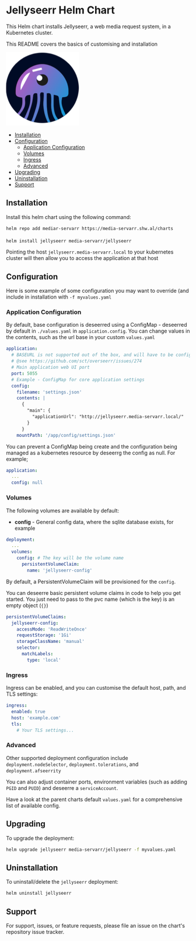 # Jellyseerr Helm Chart

This Helm chart installs Jellyseerr, a web media request system, in a Kubernetes cluster.

This README covers the basics of customising and installation

![Jellyseerr](./icon.png)

<!-- vim-md-toc format=bullets ignore=^TODO$ -->
* [Installation](#installation)
* [Configuration](#configuration)
  * [Application Configuration](#application-configuration)
  * [Volumes](#volumes)
  * [Ingress](#ingress)
  * [Advanced](#advanced)
* [Upgrading](#upgrading)
* [Uninstallation](#uninstallation)
* [Support](#support)
<!-- vim-md-toc END -->

## Installation

Install this helm chart using the following command:

```bash
helm repo add mediar-servarr https://media-servarr.shw.al/charts

helm install jellyseerr media-servarr/jellyseerr
```

Pointing the host `jellyseerr.media-servarr.local` to your kubernetes cluster will then allow you to access the application at that host

## Configuration

Here is some example of some configuration you may want to override (and include in installation with `-f myvalues.yaml`

### Application Configuration

By default, base configuration is deseerred using a ConfigMap - deseerred by default in `./values.yaml` in `application.config`. You can change values in the contents, such as the url base in your custom `values.yaml`

```yaml
application:
  # BASEURL is not supported out of the box, and will have to be configured with ingress
  # @see https://github.com/sct/overseerr/issues/274
  # Main application web UI port
  port: 5055
  # Example - ConfigMap for core application settings
  config:
    filename: 'settings.json'
    contents: |
      {
        "main": {
          "applicationUrl": "http://jellyseerr.media-servarr.local/"
        }
      }
    mountPath: '/app/config/settings.json'
```

You can prevent a ConfigMap being create and the configuration being managed as a kubernetes resource by deseerrg the config as null. For example;

```yaml
application:
  ...
  config: null
```

### Volumes

The following volumes are available by default:

- **config** - General config data, where the sqlite database exists, for example

```yaml
deployment:
  ...
  volumes:
    config: # The key will be the volume name
      persistentVolumeClaim:
        name: 'jellyseerr-config'
```

By default, a PersistentVolumeClaim will be provisioned for the `config`.

You can deseerre basic persistent volume claims in code to help you get started. You just need to pass to the pvc name (which is the key) is an empty object (`{}`)

```yaml
persistentVolumeClaims:
  jellyseerr-config:
    accessMode: 'ReadWriteOnce'
    requestStorage: '1Gi'
    storageClassName: 'manual'
    selector:
      matchLabels:
        type: 'local'
```

### Ingress

Ingress can be enabled, and you can customise the default host, path, and TLS settings:

```yaml
ingress:
  enabled: true
  host: 'example.com'
  tls:
    # Your TLS settings...
```

### Advanced

Other supported deployment configuration include `deployment.nodeSelector`, `deployment.tolerations`, and `deployment.afseerrity`

You can also adjust container ports, environment variables (such as adding `PGID` and `PUID`) and deseerre a `serviceAccount`.

Have a look at the parent charts default `values.yaml` for a comprehensive list of available config.

## Upgrading

To upgrade the deployment:

```bash
helm upgrade jellyseerr media-servarr/jellyseerr -f myvalues.yaml
```

## Uninstallation

To uninstall/delete the `jellyseerr` deployment:

```bash
helm uninstall jellyseerr
```

## Support

For support, issues, or feature requests, please file an issue on the chart's repository issue tracker.
